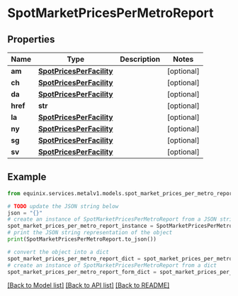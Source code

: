 # SpotMarketPricesPerMetroReport


## Properties

Name | Type | Description | Notes
------------ | ------------- | ------------- | -------------
**am** | [**SpotPricesPerFacility**](SpotPricesPerFacility.md) |  | [optional] 
**ch** | [**SpotPricesPerFacility**](SpotPricesPerFacility.md) |  | [optional] 
**da** | [**SpotPricesPerFacility**](SpotPricesPerFacility.md) |  | [optional] 
**href** | **str** |  | [optional] 
**la** | [**SpotPricesPerFacility**](SpotPricesPerFacility.md) |  | [optional] 
**ny** | [**SpotPricesPerFacility**](SpotPricesPerFacility.md) |  | [optional] 
**sg** | [**SpotPricesPerFacility**](SpotPricesPerFacility.md) |  | [optional] 
**sv** | [**SpotPricesPerFacility**](SpotPricesPerFacility.md) |  | [optional] 

## Example

```python
from equinix.services.metalv1.models.spot_market_prices_per_metro_report import SpotMarketPricesPerMetroReport

# TODO update the JSON string below
json = "{}"
# create an instance of SpotMarketPricesPerMetroReport from a JSON string
spot_market_prices_per_metro_report_instance = SpotMarketPricesPerMetroReport.from_json(json)
# print the JSON string representation of the object
print(SpotMarketPricesPerMetroReport.to_json())

# convert the object into a dict
spot_market_prices_per_metro_report_dict = spot_market_prices_per_metro_report_instance.to_dict()
# create an instance of SpotMarketPricesPerMetroReport from a dict
spot_market_prices_per_metro_report_form_dict = spot_market_prices_per_metro_report.from_dict(spot_market_prices_per_metro_report_dict)
```
[[Back to Model list]](../README.md#documentation-for-models) [[Back to API list]](../README.md#documentation-for-api-endpoints) [[Back to README]](../README.md)



